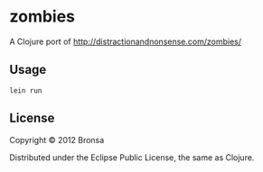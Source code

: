 # zombies

A Clojure port of http://distractionandnonsense.com/zombies/

## Usage

`lein run`

## License

Copyright © 2012 Bronsa

Distributed under the Eclipse Public License, the same as Clojure.
